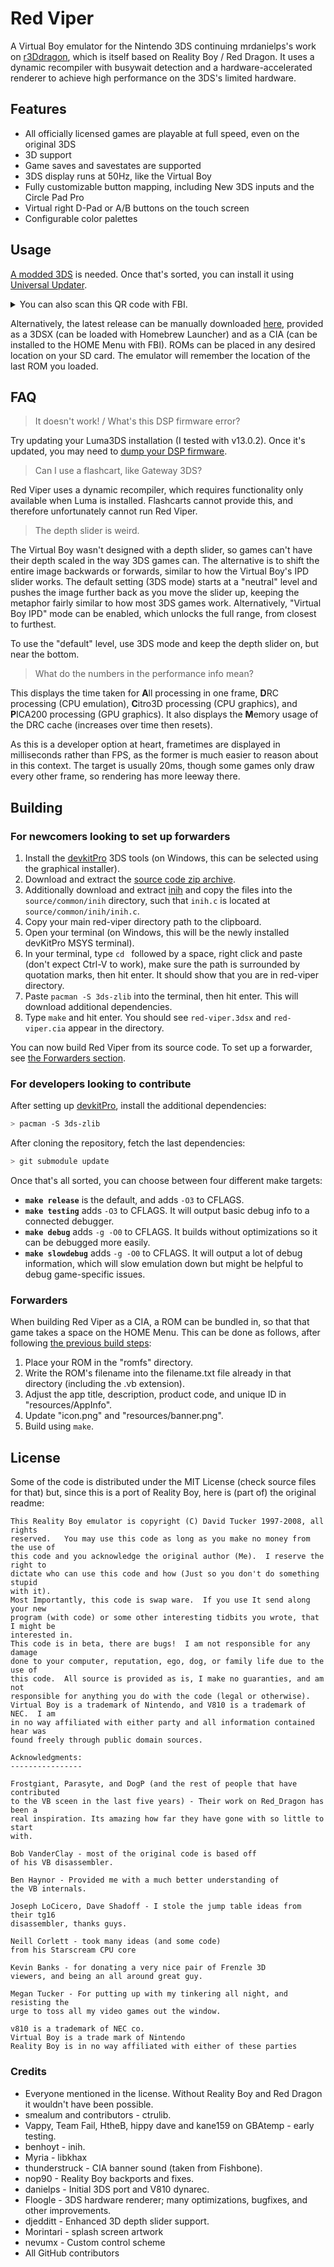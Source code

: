 Red Viper
=========

A Virtual Boy emulator for the Nintendo 3DS continuing mrdanielps's work on [r3Ddragon](https://github.com/mrdanielps/r3Ddragon),
which is itself based on Reality Boy / Red Dragon. It uses a dynamic recompiler with busywait detection and a
hardware-accelerated renderer to achieve high performance on the 3DS's limited hardware.

## Features
* All officially licensed games are playable at full speed, even on the original 3DS
* 3D support
* Game saves and savestates are supported
* 3DS display runs at 50Hz, like the Virtual Boy
* Fully customizable button mapping, including New 3DS inputs and the Circle Pad Pro
* Virtual right D-Pad or A/B buttons on the touch screen
* Configurable color palettes

## Usage

[A modded 3DS](https://3ds.hacks.guide/) is needed. Once that's sorted, you can install it using [Universal Updater](https://universal-team.net/projects/universal-updater.html).

<details>
  <summary>You can also scan this QR code with FBI.</summary>

![image](https://github.com/skyfloogle/red-viper/assets/18466542/31fc852b-c701-4710-b849-fbf1d7dc29b8)
</details>

Alternatively, the latest release can be manually downloaded [here](https://github.com/skyfloogle/red-viper/releases),
provided as a 3DSX (can be loaded with Homebrew Launcher) and as a CIA (can be installed to the HOME Menu with FBI).
ROMs can be placed in any desired location on your SD card. The emulator will remember the location of the last ROM you loaded.

## FAQ

> It doesn't work! / What's this DSP firmware error?

Try updating your Luma3DS installation (I tested with v13.0.2). Once it's updated, you may need to [dump your DSP firmware](https://3ds.hacks.guide/finalizing-setup#section-iii---rtc-and-dsp-setup).

> Can I use a flashcart, like Gateway 3DS?

Red Viper uses a dynamic recompiler, which requires functionality only available when Luma is installed. Flashcarts cannot provide this, and therefore unfortunately cannot run Red Viper.

> The depth slider is weird.

The Virtual Boy wasn't designed with a depth slider, so games can't have their depth scaled in the way 3DS games can. The alternative is to
shift the entire image backwards or forwards, similar to how the Virtual Boy's IPD slider works.
The default setting (3DS mode) starts at a "neutral" level and pushes the image further back as you move the slider up, keeping the metaphor fairly similar
to how most 3DS games work. Alternatively, "Virtual Boy IPD" mode can be enabled, which unlocks the full range, from closest to furthest.

To use the "default" level, use 3DS mode and keep the depth slider on, but near the bottom.

> What do the numbers in the performance info mean?

This displays the time taken for **A**ll processing in one frame, **D**RC processing (CPU emulation),
**C**itro3D processing (CPU graphics), and **P**ICA200 processing (GPU graphics). It also displays the
**M**emory usage of the DRC cache (increases over time then resets).

As this is a developer option at heart, frametimes are displayed in milliseconds rather than FPS, as the former is much easier to reason about in this context.
The target is usually 20ms, though some games only draw every other frame, so rendering has more leeway there.

## Building

### For newcomers looking to set up forwarders
1. Install the [devkitPro](http://3dbrew.org/wiki/Setting_up_Development_Environment) 3DS tools (on Windows, this can be selected using the graphical installer).
2. Download and extract the [source code zip archive](https://github.com/skyfloogle/red-viper/archive/refs/heads/master.zip).
3. Additionally download and extract [inih](https://github.com/benhoyt/inih/archive/5e1d9e2625842dddb3f9c086a50f22e4f45dfc2b.zip) and copy the files into the `source/common/inih` directory, such that `inih.c` is located at `source/common/inih/inih.c`.
4. Copy your main red-viper directory path to the clipboard.
5. Open your terminal (on Windows, this will be the newly installed devKitPro MSYS terminal).
6. In your terminal, type `cd ` followed by a space, right click and paste (don't expect Ctrl-V to work), make sure the path is surrounded by quotation marks, then hit enter. It should show that you are in red-viper directory.
7. Paste `pacman -S 3ds-zlib` into the terminal, then hit enter. This will download additional dependencies.
8. Type `make` and hit enter. You should see `red-viper.3dsx` and `red-viper.cia` appear in the directory.

You can now build Red Viper from its source code. To set up a forwarder, see [the Forwarders section](https://github.com/skyfloogle/red-viper#forwarders).

### For developers looking to contribute
After setting up [devkitPro](http://3dbrew.org/wiki/Setting_up_Development_Environment), install the
additional dependencies:
```bash
> pacman -S 3ds-zlib
```

After cloning the repository, fetch the last dependencies:
```bash
> git submodule update
```

Once that's all sorted, you can choose between four different make targets:

* **`make release`** is the default, and adds `-O3` to CFLAGS.
* **`make testing`** adds `-O3` to CFLAGS. It will output basic debug info to a connected debugger.
* **`make debug`** adds `-g -O0` to CFLAGS. It builds without optimizations so it can be debugged more easily.
* **`make slowdebug`** adds `-g -O0` to CFLAGS. It will output a lot of debug information, which will slow emulation down but might be helpful to debug game-specific issues.

### Forwarders

When building Red Viper as a CIA, a ROM can be bundled in, so that that game takes a space on the HOME Menu.
This can be done as follows, after following [the previous build steps](https://github.com/skyfloogle/red-viper#for-newcomers-looking-to-set-up-forwarders):
1. Place your ROM in the "romfs" directory.
2. Write the ROM's filename into the filename.txt file already in that directory (including the .vb extension).
3. Adjust the app title, description, product code, and unique ID in "resources/AppInfo".
4. Update "icon.png" and "resources/banner.png".
5. Build using `make`.

## License

Some of the code is distributed under the MIT License (check source files for that) but, since
this is a port of Reality Boy, here is (part of) the original readme:

```
This Reality Boy emulator is copyright (C) David Tucker 1997-2008, all rights
reserved.   You may use this code as long as you make no money from the use of
this code and you acknowledge the original author (Me).  I reserve the right to
dictate who can use this code and how (Just so you don't do something stupid
with it).
Most Importantly, this code is swap ware.  If you use It send along your new
program (with code) or some other interesting tidbits you wrote, that I might be
interested in.
This code is in beta, there are bugs!  I am not responsible for any damage
done to your computer, reputation, ego, dog, or family life due to the use of
this code.  All source is provided as is, I make no guaranties, and am not
responsible for anything you do with the code (legal or otherwise).
Virtual Boy is a trademark of Nintendo, and V810 is a trademark of NEC.  I am
in no way affiliated with either party and all information contained hear was
found freely through public domain sources.

Acknowledgments:
----------------

Frostgiant, Parasyte, and DogP (and the rest of people that have contributed
to the VB sceen in the last five years) - Their work on Red_Dragon has been a
real inspiration. Its amazing how far they have gone with so little to start
with.

Bob VanderClay - most of the original code is based off
of his VB disassembler.

Ben Haynor - Provided me with a much better understanding of
the VB internals.

Joseph LoCicero, Dave Shadoff - I stole the jump table ideas from their tg16
disassembler, thanks guys.

Neill Corlett - took many ideas (and some code)
from his Starscream CPU core

Kevin Banks - for donating a very nice pair of Frenzle 3D
viewers, and being an all around great guy.

Megan Tucker - For putting up with my tinkering all night, and resisting the
urge to toss all my video games out the window.

v810 is a trademark of NEC co.
Virtual Boy is a trade mark of Nintendo
Reality Boy is in no way affiliated with either of these parties
```

### Credits

* Everyone mentioned in the license. Without Reality Boy and Red Dragon it wouldn't have been possible.
* smealum and contributors - ctrulib.
* Vappy, Team Fail, HtheB, hippy dave and kane159 on GBAtemp - early testing.
* benhoyt - inih.
* Myria - libkhax
* thunderstruck - CIA banner sound (taken from Fishbone).
* nop90 - Reality Boy backports and fixes.
* danielps - Initial 3DS port and V810 dynarec.
* Floogle - 3DS hardware renderer; many optimizations, bugfixes, and other improvements.
* djedditt - Enhanced 3D depth slider support.
* Morintari - splash screen artwork
* nevumx - Custom control scheme
* All GitHub contributors
